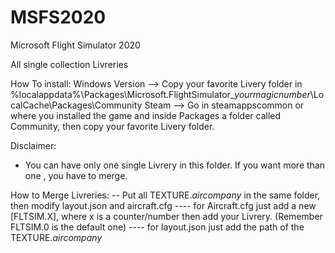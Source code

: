 # MSFS2020
Microsoft Flight Simulator 2020

All single collection Livreries 


How To install:
Windows Version --> Copy your favorite Livery folder in %localappdata%\Packages\Microsoft.FlightSimulator_$yourmagicnumber$\LocalCache\Packages\Community
Steam --> Go in steamappscommon or where you installed the game and inside Packages a folder called Community, then copy your favorite Livery folder.

Disclaimer:
- You can have only one single Livrery in this folder. If you want more than one , you have to merge.

How to Merge Livreries:
-- Put all TEXTURE.$aircompany$ in the same folder, then modify layout.json and aircraft.cfg
---- for Aircraft.cfg just add a new [FLTSIM.X], where x is a counter/number then add your Livrery. (Remember FLTSIM.0 is the default one)
---- for layout.json just add the path of the TEXTURE.$aircompany$
